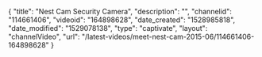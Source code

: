 {
    "title": "Nest Cam Security Camera",
    "description": "",
    "channelid": "114661406",
    "videoid": "164898628",
    "date_created": "1528985818",
    "date_modified": "1529078138",
    "type": "captivate",
    "layout": "channelVideo",
    "url": "\/latest-videos\/meet-nest-cam-2015-06\/114661406-164898628"
}